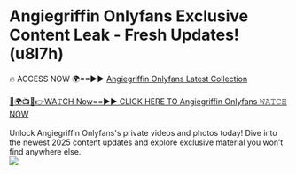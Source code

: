 # Angiegriffin Onlyfans Exclusive Content Leak - Fresh Updates! (u8l7h)

🔥 ACCESS NOW 🌍==►► <a href="https://tinyurl.com/kvy9nzfs" rel="nofollow">Angiegriffin Onlyfans Latest Collection</a>
<br><br>
[🔴🌍📺📱👉WA𝚃CH Now==►► CLICK HERE TO Angiegriffin Onlyfans 𝚆𝙰𝚃𝙲𝙷 NOW](https://tinyurl.com/kvy9nzfs)
<br><br>
Unlock Angiegriffin Onlyfans's private videos and photos today! Dive into the newest 2025 content updates and explore exclusive material you won’t find anywhere else.
<br>
<a href="https://tinyurl.com/kvy9nzfs" rel="nofollow" data-target="animated-image.originalLink"><img src="https://camo.githubusercontent.com/8a4f000d20f83aca3bf7ec5f350d767afa0574a8a352519fd8cfa583a6f93a33/68747470733a2f2f692e696d6775722e636f6d2f644a486b345a712e676966" data-canonical-src="https://i.imgur.com/dJHk4Zq.gif" style="max-width: 100%; display: inline-block;" data-target="animated-image.originalImage"></a>
<br>
